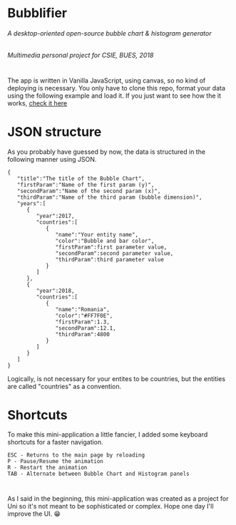 # Bubblifier
###### A desktop-oriented open-source bubble chart & histogram generator
###### Multimedia personal project for CSIE, BUES, 2018
#
The app is written in Vanilla JavaScript, using canvas, so no kind of deploying is necessary.
You only have to clone this repo, format your data using the following example and load it.
If you just want to see how the it works, [check it here](https://axbg.github.io/multimedia-time-series/)

# JSON structure
As you probably have guessed by now, the data is structured in the following manner using JSON.
```
{
   "title":"The title of the Bubble Chart",
   "firstParam":"Name of the first param (y)",
   "secondParam":"Name of the second param (x)",
   "thirdParam":"Name of the third param (bubble dimension)",
   "years":[
      {
         "year":2017,
         "countries":[
            {
               "name":"Your entity name",
               "color":"Bubble and bar color",
               "firstParam":first parameter value,
               "secondParam":second parameter value,
               "thirdParam":third parameter value
            }
         ]
      },
      {
         "year":2018,
         "countries":[
            {
               "name":"Romania",
               "color":"#FF7F0E",
               "firstParam":1.3,
               "secondParam":12.1,
               "thirdParam":4800
            }
         ]
      }
   ]
}
```
Logically, is not necessary for your entites to be countries, but the entities are called "countries" as a convention.

# Shortcuts
To make this mini-application a little fancier, I added some keyboard shortcuts for a faster navigation.
```
ESC - Returns to the main page by reloading
P - Pause/Resume the animation
R - Restart the animation
TAB - Alternate between Bubble Chart and Histogram panels
```
#
As I said in the beginning, this mini-application was created as a project for Uni so it's not meant to be sophisticated or complex.
Hope one day I'll improve the UI. 😁
